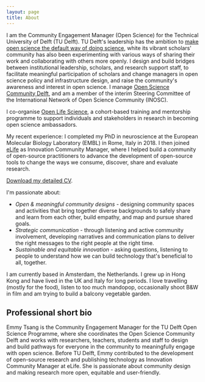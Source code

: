```yaml
---
layout: page
title: About
---
```


I am the Community Engagement Manager (Open Science) for the Technical University of Delft (TU Delft). TU Delft's leadership has the ambition to [make open science the default way of doing science](https://repository.tudelft.nl/islandora/object/uuid%3Af2faff07-408f-4cec-bd87-0919c9e4c26f), white its vibrant scholars' community has also been experimenting with various ways of sharing their work and collaborating with others more openly. I design and build bridges between institutional leadership, scholars, and research support staff, to facilitate meaningful participation of scholars and change managers in open science policy and infrastructure design, and raise the community's awareness and interest in open science. I manage [Open Science Community Delft](https://osc-delft.github.io), and am a member of the interim Steering Committee of the International Network of Open Science Community (INOSC).

I co-organise [Open Life Science](https://openlifesci.org), a cohort-based training and mentorship programme to support individuals and stakeholders in research in becoming open science ambassadors.

My recent experience: I completed my PhD in neuroscience at the European Molecular Biology Laboratory (EMBL) in Rome, Italy in 2018. I then joined [eLife](https://elifesciences.org/about/technology) as Innovation Community Manager, where I helped build a community of open-source practitioners to advance the development of open-source tools to change the ways we consume, discover, share and evaluate research.

[Download my detailed CV](/assets/EMMY_TSANG_CV_June_2021_PUBLIC.pdf).

I'm passionate about:
- *Open & meaningful community designs* - designing community spaces and activities that bring together diverse backgrounds to safely share and learn from each other, build empathy, and map and pursue shared goals.
- *Strategic communication* - through listening and active community involvement, developing narratives and communication plans to deliver the right messages to the right people at the right time.
- *Sustainable and equitable innovation* - asking questions, listening to people to understand how we can build technology that's beneficial to all, together.

I am currently based in Amsterdam, the Netherlands. I grew up in Hong Kong and have lived in the UK and Italy for long periods. I love travelling (mostly for the food), listen to too much mandopop, occasionally shoot B&W in film and am trying to build a balcony vegetable garden.

## Professional short bio

Emmy Tsang is the Community Engagement Manager for the TU Delft Open Science Programme, where she coordinates the Open Science Community Delft and works with researchers, teachers, students and staff to design and build pathways for everyone in the community to meaningfully engage with open science. Before TU Delft, Emmy contributed to the development of open-source research and publishing technology as Innovation Community Manager at eLife. She is passionate about community design and making research more open, equitable and user-friendly.

